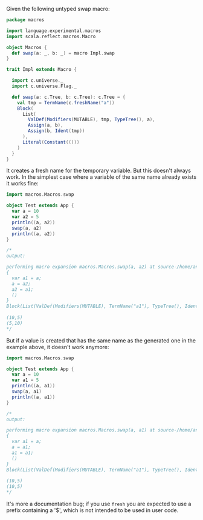 Given the following untyped swap macro:

```scala
package macros

import language.experimental.macros
import scala.reflect.macros.Macro

object Macros {
  def swap(a: _, b: _) = macro Impl.swap
}

trait Impl extends Macro {

  import c.universe._
  import c.universe.Flag._

  def swap(a: c.Tree, b: c.Tree): c.Tree = {
    val tmp = TermName(c.freshName("a"))
    Block(
      List(
        ValDef(Modifiers(MUTABLE), tmp, TypeTree(), a),
        Assign(a, b),
        Assign(b, Ident(tmp))
      ),
      Literal(Constant(()))
    )
  }
}
```

It creates a fresh name for the temporary variable. But this doesn't always work. In the simplest case where a variable of the same name already exists it works fine:

```scala
import macros.Macros.swap

object Test extends App {
  var a = 10
  var a2 = 5
  println((a, a2))
  swap(a, a2)
  println((a, a2))
}

/*
output:

performing macro expansion macros.Macros.swap(a, a2) at source-/home/antoras/xxx/s.scala,line-7,offset=104
{
  var a1 = a;
  a = a2;
  a2 = a1;
  ()
}
Block(List(ValDef(Modifiers(MUTABLE), TermName("a1"), TypeTree(), Ident(TermName("a"))), Assign(Ident(TermName("a")), Ident(TermName("a2"))), Assign(Ident(TermName("a2")), Ident(TermName("a1")))), Literal(Constant(())))
                                  
(10,5)
(5,10)
*/
```

But if a value is created that has the same name as the generated one in the example above, it doesn't work anymore:

```scala
import macros.Macros.swap

object Test extends App {
  var a = 10
  var a1 = 5
  println((a, a1))
  swap(a, a1)
  println((a, a1))
}

/*
output:

performing macro expansion macros.Macros.swap(a, a1) at source-/home/antoras/xxx/s.scala,line-7,offset=104
{
  var a1 = a;
  a = a1;
  a1 = a1;
  ()
}
Block(List(ValDef(Modifiers(MUTABLE), TermName("a1"), TypeTree(), Ident(TermName("a"))), Assign(Ident(TermName("a")), Ident(TermName("a1"))), Assign(Ident(TermName("a1")), Ident(TermName("a1")))), Literal(Constant(())))
                                  
(10,5)
(10,5)
*/
```
It's more a documentation bug; if you use `fresh` you are expected to use a prefix containing a '$', which is not intended to be used in user code.
